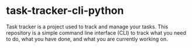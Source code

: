 # task-tracker-cli-python
Task tracker is a project used to track and manage your tasks. This repository is a simple command line interface (CLI) to track what you need to do, what you have done, and what you are currently working on. 
